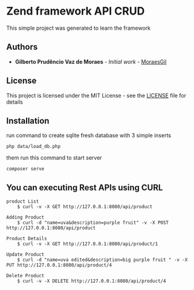 # Zend framework API CRUD

This simple project was generated to learn the framework

## Authors

* **Gilberto Prudêncio Vaz de Moraes** - *Initial work* - [MoraesGil](https://github.com/Moraesgil)

## License
This project is licensed under the MIT License - see the [LICENSE](LICENSE) file for details


## Installation  
run command to create sqlite fresh database with 3 simple inserts

```
php data/load_db.php   
```
them run this command to start server

```
composer serve
```

## You can executing Rest APIs using CURL

```
product List
	$ curl -v -X GET http://127.0.0.1:8080/api/product

Adding Product
	$ curl -d "name=uva&description=purple fruit" -v -X POST http://127.0.0.1:8080/api/product

Product Details
	$ curl -v -X GET http://127.0.0.1:8080/api/product/1

Update Product
	$ curl -d "name=uva edited&description=big purple fruit " -v -X PUT http://127.0.0.1:8080/api/product/4

Delete Product
	$ curl -v -X DELETE http://127.0.0.1:8080/api/product/4
```
